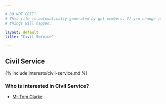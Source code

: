 ```yaml
---

# DO NOT EDIT!
# This file is automatically generated by get-members. If you change it, bad
# things will happen.

layout: default
title: "Civil Service"

---
```


## Civil Service

{% include interests/civil-service.md %}

### Who is interested in Civil Service?


* [Mr Tom Clarke](/members/mr-tom-clarke.html)
